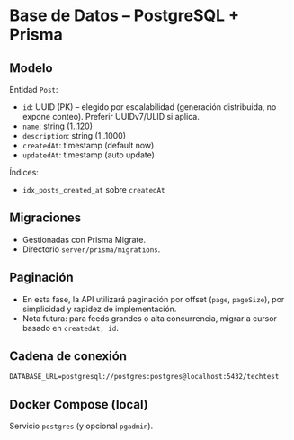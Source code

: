 # Base de Datos – PostgreSQL + Prisma

## Modelo

Entidad `Post`:
- `id`: UUID (PK) – elegido por escalabilidad (generación distribuida, no expone conteo). Preferir UUIDv7/ULID si aplica.
- `name`: string (1..120)
- `description`: string (1..1000)
- `createdAt`: timestamp (default now)
- `updatedAt`: timestamp (auto update)

Índices:
- `idx_posts_created_at` sobre `createdAt`

## Migraciones
- Gestionadas con Prisma Migrate.
- Directorio `server/prisma/migrations`.

## Paginación
- En esta fase, la API utilizará paginación por offset (`page`, `pageSize`), por simplicidad y rapidez de implementación.
- Nota futura: para feeds grandes o alta concurrencia, migrar a cursor basado en `createdAt, id`.

## Cadena de conexión
`DATABASE_URL=postgresql://postgres:postgres@localhost:5432/techtest`

## Docker Compose (local)
Servicio `postgres` (y opcional `pgadmin`).

